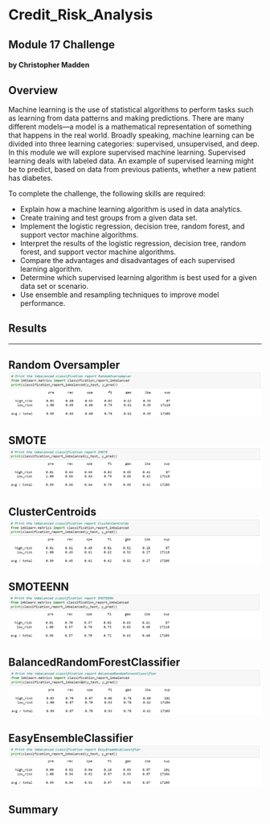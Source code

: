 # Credit_Risk_Analysis

## Module 17 Challenge

#### by Christopher Madden

## Overview

Machine learning is the use of statistical algorithms to perform tasks such as learning from data patterns and making predictions. There are many different models—a model is a mathematical representation of something that happens in the real world. Broadly speaking, machine learning can be divided into three learning categories: supervised, unsupervised, and deep. In this module we will explore supervised machine learning. Supervised learning deals with labeled data. An example of supervised learning might be to predict, based on data from previous patients, whether a new patient has diabetes.

To complete the challenge, the following skills are required:
- Explain how a machine learning algorithm is used in data analytics.
- Create training and test groups from a given data set.
- Implement the logistic regression, decision tree, random forest, and support vector machine algorithms.
- Interpret the results of the logistic regression, decision tree, random forest, and support vector machine algorithms.
- Compare the advantages and disadvantages of each supervised learning algorithm.
- Determine which supervised learning algorithm is best used for a given data set or scenario.
- Use ensemble and resampling techniques to improve model performance.


## Results
---
**Random Oversampler**
![Img1](https://github.com/maddenc33/Credit_Risk_Analysis/blob/main/Images/Img1.png?raw=true)
---
**SMOTE**
![Img2](https://github.com/maddenc33/Credit_Risk_Analysis/blob/main/Images/Img2.png?raw=true)
---
**ClusterCentroids**
![Img3](https://github.com/maddenc33/Credit_Risk_Analysis/blob/main/Images/Img3.png?raw=true)
---
**SMOTEENN**
![Img4](https://github.com/maddenc33/Credit_Risk_Analysis/blob/main/Images/Img4.png?raw=true)
---
**BalancedRandomForestClassifier**
![Img5](https://github.com/maddenc33/Credit_Risk_Analysis/blob/main/Images/Img5.png?raw=true)
---
**EasyEnsembleClassifier**
![Img6](https://github.com/maddenc33/Credit_Risk_Analysis/blob/main/Images/Img6.png?raw=true)
---

## Summary
